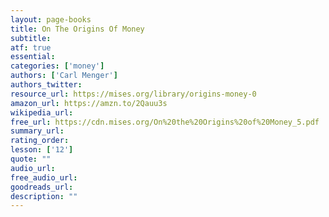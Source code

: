 ```yaml
---
layout: page-books
title: On The Origins Of Money
subtitle: 
atf: true
essential: 
categories: ['money']
authors: ['Carl Menger']
authors_twitter: 
resource_url: https://mises.org/library/origins-money-0
amazon_url: https://amzn.to/2Qauu3s
wikipedia_url: 
free_url: https://cdn.mises.org/On%20the%20Origins%20of%20Money_5.pdf
summary_url: 
rating_order: 
lesson: ['12']
quote: ""
audio_url: 
free_audio_url: 
goodreads_url: 
description: ""
---
```

